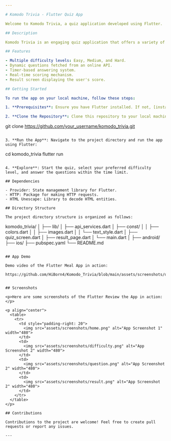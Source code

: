 ```yaml
---

# Komodo Trivia - Flutter Quiz App

Welcome to Komodo Trivia, a quiz application developed using Flutter.

## Description

Komodo Trivia is an engaging quiz application that offers a variety of questions across different difficulty levels. Users can test their knowledge and skills by answering multiple-choice questions. The app provides real-time scoring and a visually appealing interface.

## Features

- Multiple difficulty levels: Easy, Medium, and Hard.
- Dynamic questions fetched from an online API.
- Timer-based answering system.
- Real-time scoring mechanism.
- Result screen displaying the user's score.

## Getting Started

To run the app on your local machine, follow these steps:

1. **Prerequisites**: Ensure you have Flutter installed. If not, [install Flutter](https://flutter.dev/docs/get-started/install).

2. **Clone the Repository**: Clone this repository to your local machine using the following command:

   ```
   git clone https://github.com/your_username/komodo_trivia.git
   ```

3. **Run the App**: Navigate to the project directory and run the app using Flutter:

   ```
   cd komodo_trivia
   flutter run
   ```

4. **Explore**: Start the quiz, select your preferred difficulty level, and answer the questions within the time limit.

## Dependencies

- Provider: State management library for Flutter.
- HTTP: Package for making HTTP requests.
- HTML Unescape: Library to decode HTML entities.

## Directory Structure

The project directory structure is organized as follows:

```
komodo_trivia/
│
├── lib/
│   ├── api_services.dart
│   ├── const/
│   │   ├── colors.dart
│   │   ├── images.dart
│   │   └── text_style.dart
│   ├── quiz_screen.dart
│   ├── result_page.dart
│   └── main.dart
│
├── android/
├── ios/
├── pubspec.yaml
└── README.md
```

## App Demo

Demo video of the Flutter Meal App in action:

https://github.com/HiBorn4/Komodo_Trivia/blob/main/assets/screenshots/demo.mp4


## Screenshots

<p>Here are some screenshots of the Flutter Review the App in action:</p>

<p align="center">
  <table>
    <tr>
      <td style="padding-right: 20">
        <img src="assets/screenshots/home.png" alt="App Screenshot 1" width="480">
      </td>
      <td>
        <img src="assets/screenshots/difficulty.png" alt="App Screenshot 2" width="480">
      </td>
      <td>
        <img src="assets/screenshots/question.png" alt="App Screenshot 2" width="480">
      </td>
      <td>
        <img src="assets/screenshots/result.png" alt="App Screenshot 2" width="480">
      </td>
    </tr>
  </table>
</p>

## Contributions

Contributions to the project are welcome! Feel free to create pull requests or report any issues.

---
```

